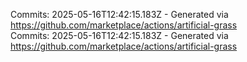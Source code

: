 Commits: 2025-05-16T12:42:15.183Z - Generated via https://github.com/marketplace/actions/artificial-grass
<br>
Commits: 2025-05-16T12:42:15.183Z - Generated via https://github.com/marketplace/actions/artificial-grass
<br>
